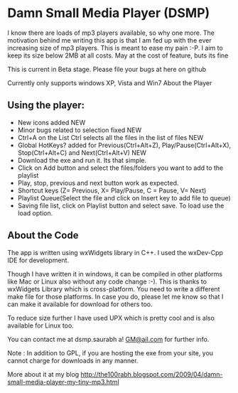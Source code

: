 # Damn Small Media Player (DSMP)

I know there are loads of mp3 players available, so why one more. The motivation behind me writing this app is that I am fed up with the ever increasing size of mp3 players. This is meant to ease my pain :-P. I aim to keep its size below 2MB at all costs. May at the cost of feature, buts its fine

This is current in Beta stage. Please file your bugs at here on github

Currently only supports windows XP, Vista and Win7 
About the Player

## Using the player:

 - New icons added NEW
 - Minor bugs related to selection fixed NEW
 - Ctrl+A on the List Ctrl selects all the files in the list of files NEW
 - Global HotKeys? added for Previous(Ctrl+Alt+Z), Play/Pause(Ctrl+Alt+X), Stop(Ctrl+Alt+C) and Next(Ctrl+Alt+V) NEW
 - Download the exe and run it. Its that simple.
 - Click on Add button and select the files/folders you want to add to the playlist
 - Play, stop, previous and next button work as expected.
 - Shortcut keys (Z= Previous, X= Play/Pause, C = Pause, V= Next)
 - Playlist Queue(Select the file and click on Insert key to add file to queue)
 - Saving file list, click on Playlist button and select save. To load use the load option. 

## About the Code

The app is written using wxWidgets library in C++. I used the wxDev-Cpp IDE for development.

Though I have written it in windows, it can be compiled in other platforms like Mac or Linux also without any code change :-). This is thanks to wxWidgets Library which is cross-platform. You need to write a different make file for those platforms. In case you do, please let me know so that I can make it available for download for others too.

To reduce size further I have used UPX which is pretty cool and is also available for Linux too.

You can contact me at dsmp.saurabh a! GM@ail.com for further info.

Note : In addition to GPL, if you are hosting the exe from your site, you cannot charge for downloads in any manner.

More about it at my blog http://the100rabh.blogspot.com/2009/04/damn-small-media-player-my-tiny-mp3.html 
